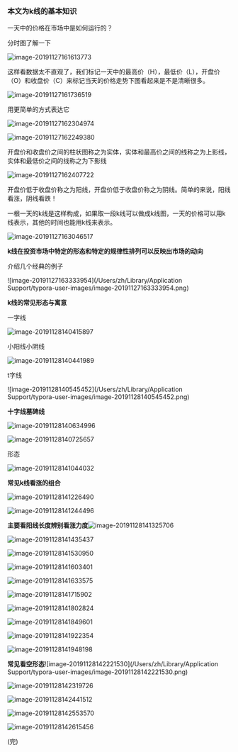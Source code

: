 

### 本文为k线的基本知识 

一天中的价格在市场中是如何运行的？

分时图了解一下

![image-20191127161613773](../assets/images/image-20191127161613773.png)

这样看数据太不直观了，我们标记一天中的最高价（H），最低价（L），开盘价（O）和收盘价（C）来标记当天的价格走势下图看起来是不是清晰很多。

![image-20191127161736519](../assets/images/image-20191127161736519.png)

用更简单的方式表达它

![image-20191127162304974](../assets/images/image-20191127162304974.png)





![image-20191127162249380](../assets/images/image-20191127162249380.png)

开盘价和收盘价之间的柱状图称之为实体，实体和最高价之间的线称之为上影线，实体和最低价之间的线称之为下影线

![image-20191127162407722](../assets/images/image-20191127162407722.png)

开盘价低于收盘价称之为阳线，开盘价低于收盘价称之为阴线。简单的来说，阳线看涨，阴线看跌！

一根一天的k线是这样构成，如果取一段k线可以做成k线图，一天的价格可以用k线表示，其他的时间也能用k线来表示。

![image-20191127163046517](../assets/images/image-20191127163046517.png)

**k线在投资市场中特定的形态和特定的规律性排列可以反映出市场的动向**

介绍几个经典的例子

![image-20191127163333954](/Users/zh/Library/Application Support/typora-user-images/image-20191127163333954.png)

**k线的常见形态与寓意**

一字线

![image-20191128140415897](../assets/images/image-20191128140415897.png)

小阳线小阴线 

![image-20191128140441989](../assets/images/image-20191128140441989.png)

t字线

![image-20191128140545452](/Users/zh/Library/Application Support/typora-user-images/image-20191128140545452.png)

**十字线墓碑线**

![image-20191128140634996](../assets/images/image-20191128140634996.png)

![image-20191128140725657](../assets/images/image-20191128140725657.png)

形态

![image-20191128141044032](../assets/images/image-20191128141044032.png)

**常见k线看涨的组合**

![image-20191128141226490](../assets/images/image-20191128141226490.png)

![image-20191128141244496](../assets/images/image-20191128141244496.png)

**主要看阳线长度辨别看涨力度**![image-20191128141325706](../assets/images/image-20191128141325706.png)

![image-20191128141435437](../assets/images/image-20191128141435437.png)

![image-20191128141530950](../assets/images/image-20191128141530950.png)

![image-20191128141603401](../assets/images/image-20191128141603401.png)

![image-20191128141633575](../assets/images/image-20191128141633575.png)

![image-20191128141715902](../assets/images/image-20191128141715902.png)

![image-20191128141802824](../assets/images/image-20191128141802824.png)

![image-20191128141849601](../assets/images/image-20191128141849601.png)

![image-20191128141922354](../assets/images/image-20191128141922354.png)

![image-20191128141948198](../assets/images/image-20191128141948198.png)

**常见看空形态**![image-20191128142221530](/Users/zh/Library/Application Support/typora-user-images/image-20191128142221530.png)

![image-20191128142319726](../assets/images/image-20191128142319726.png)

![image-20191128142441512](../assets/images/image-20191128142441512.png)

![image-20191128142553570](../assets/images/image-20191128142553570.png)

![image-20191128142615456](../assets/images/image-20191128142615456.png)



(完)



